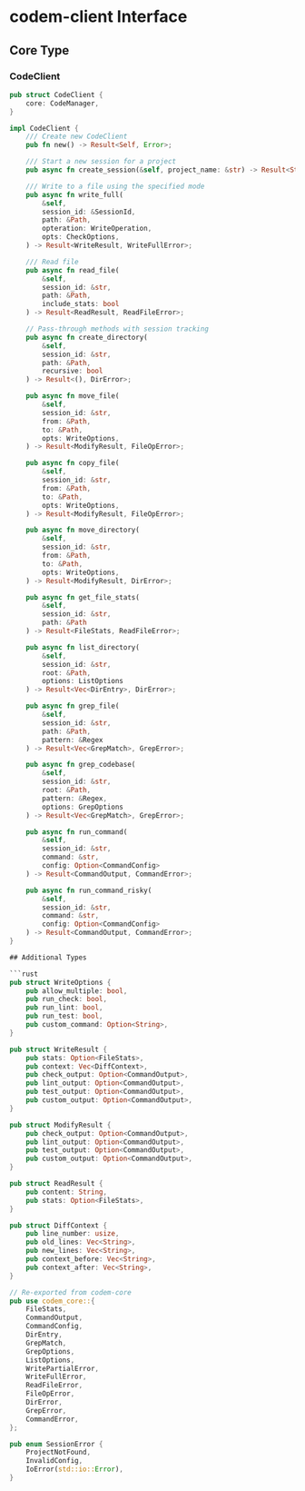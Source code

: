# codem-client Interface

## Core Type

### CodeClient
```rust
pub struct CodeClient {
    core: CodeManager,
}

impl CodeClient {
    /// Create new CodeClient
    pub fn new() -> Result<Self, Error>;

    /// Start a new session for a project
    pub async fn create_session(&self, project_name: &str) -> Result<String, SessionError>;

    /// Write to a file using the specified mode
    pub async fn write_full(
        &self,
        session_id: &SessionId,
        path: &Path,
        opteration: WriteOperation,
        opts: CheckOptions,
    ) -> Result<WriteResult, WriteFullError>;

    /// Read file
    pub async fn read_file(
        &self,
        session_id: &str,
        path: &Path,
        include_stats: bool
    ) -> Result<ReadResult, ReadFileError>;

    // Pass-through methods with session tracking
    pub async fn create_directory(
        &self, 
        session_id: &str,
        path: &Path, 
        recursive: bool
    ) -> Result<(), DirError>;

    pub async fn move_file(
        &self,
        session_id: &str,
        from: &Path,
        to: &Path,
        opts: WriteOptions,
    ) -> Result<ModifyResult, FileOpError>;

    pub async fn copy_file(
        &self,
        session_id: &str,
        from: &Path,
        to: &Path,
        opts: WriteOptions,
    ) -> Result<ModifyResult, FileOpError>;

    pub async fn move_directory(
        &self,
        session_id: &str,
        from: &Path,
        to: &Path,
        opts: WriteOptions,
    ) -> Result<ModifyResult, DirError>;

    pub async fn get_file_stats(
        &self,
        session_id: &str,
        path: &Path
    ) -> Result<FileStats, ReadFileError>;

    pub async fn list_directory(
        &self,
        session_id: &str,
        root: &Path,
        options: ListOptions
    ) -> Result<Vec<DirEntry>, DirError>;

    pub async fn grep_file(
        &self,
        session_id: &str,
        path: &Path,
        pattern: &Regex
    ) -> Result<Vec<GrepMatch>, GrepError>;

    pub async fn grep_codebase(
        &self,
        session_id: &str,
        root: &Path,
        pattern: &Regex,
        options: GrepOptions
    ) -> Result<Vec<GrepMatch>, GrepError>;

    pub async fn run_command(
        &self,
        session_id: &str,
        command: &str,
        config: Option<CommandConfig>
    ) -> Result<CommandOutput, CommandError>;

    pub async fn run_command_risky(
        &self,
        session_id: &str,
        command: &str,
        config: Option<CommandConfig>
    ) -> Result<CommandOutput, CommandError>;
}

## Additional Types

```rust
pub struct WriteOptions {
    pub allow_multiple: bool,
    pub run_check: bool,
    pub run_lint: bool,
    pub run_test: bool,
    pub custom_command: Option<String>,
}

pub struct WriteResult {
    pub stats: Option<FileStats>,
    pub context: Vec<DiffContext>,
    pub check_output: Option<CommandOutput>,
    pub lint_output: Option<CommandOutput>,
    pub test_output: Option<CommandOutput>,
    pub custom_output: Option<CommandOutput>,
}

pub struct ModifyResult {
    pub check_output: Option<CommandOutput>,
    pub lint_output: Option<CommandOutput>,
    pub test_output: Option<CommandOutput>,
    pub custom_output: Option<CommandOutput>,
}

pub struct ReadResult {
    pub content: String,
    pub stats: Option<FileStats>,
}

pub struct DiffContext {
    pub line_number: usize,
    pub old_lines: Vec<String>,
    pub new_lines: Vec<String>,
    pub context_before: Vec<String>,
    pub context_after: Vec<String>,
}

// Re-exported from codem-core
pub use codem_core::{
    FileStats,
    CommandOutput,
    CommandConfig,
    DirEntry,
    GrepMatch,
    GrepOptions,
    ListOptions,
    WritePartialError,
    WriteFullError,
    ReadFileError,
    FileOpError,
    DirError,
    GrepError,
    CommandError,
};

pub enum SessionError {
    ProjectNotFound,
    InvalidConfig,
    IoError(std::io::Error),
}
```